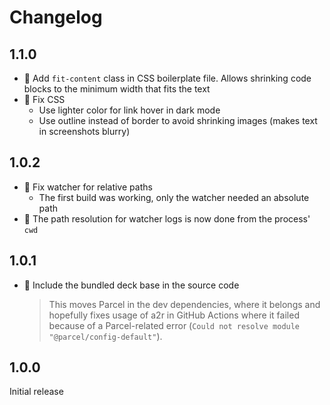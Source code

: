 # Changelog

## 1.1.0

* :art: Add `fit-content` class in CSS boilerplate file. Allows shrinking code blocks to the minimum width that fits the text
* :bug: Fix CSS
  * Use lighter color for link hover in dark mode
  * Use outline instead of border to avoid shrinking images (makes text in screenshots blurry)

## 1.0.2

* :bug: Fix watcher for relative paths
  * The first build was working, only the watcher needed an absolute path
* :art: The path resolution for watcher logs is now done from the process' `cwd`

## 1.0.1

* :triangular_ruler: Include the bundled deck base in the source code

   > This moves Parcel in the dev dependencies, where it belongs and hopefully fixes usage of a2r in GitHub Actions where it failed because of a Parcel-related error (`Could not resolve module "@parcel/config-default"`).   

## 1.0.0

Initial release

